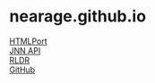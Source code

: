 # nearage.github.io
[HTMLPort](https://nearage.github.io/HTMLPort.html)  
[JNN API](https://nearage.github.io/jnn/)  
[RLDR](https://nearage.github.io/rldr/)  
[GitHub](https://github.com/Nearage)